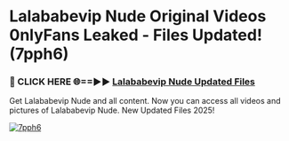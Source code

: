 # Lalababevip Nude Original Videos 0nlyFans Leaked - Files Updated! (7pph6)

<h3>🔴 CLICK HERE 🌐==►► <a href="https://tinyurl.com/yrmya6cz" rel="nofollow">Lalababevip Nude Updated Files</a></h3>

Get Lalababevip Nude and all content. Now you can access all videos and pictures of Lalababevip Nude. New Updated Files 2025!

[![7pph6](https://i.imgur.com/FMdXYCs.gif)](https://tinyurl.com/yrmya6cz)
